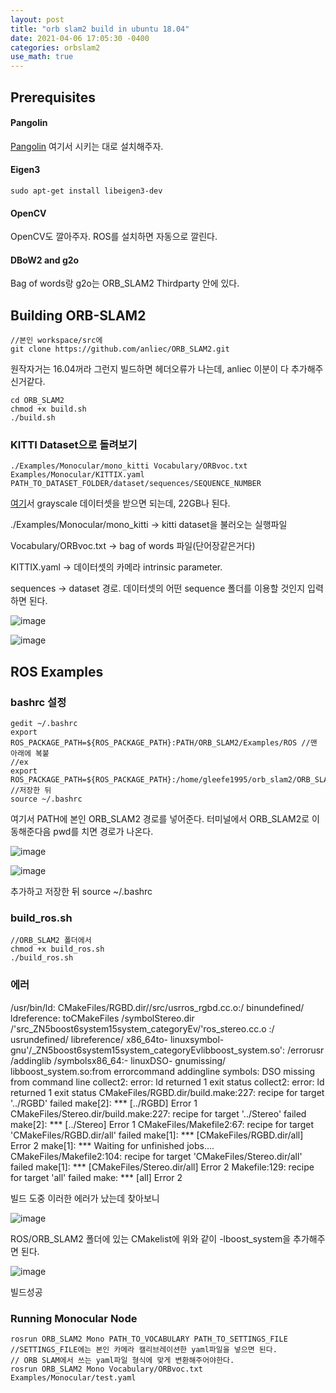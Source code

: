 ```yaml
---
layout: post
title: "orb slam2 build in ubuntu 18.04"
date: 2021-04-06 17:05:30 -0400
categories: orbslam2
use_math: true
---
```




## Prerequisites



#### Pangolin

[Pangolin](https://github.com/stevenlovegrove/Pangolin) 여기서 시키는 대로 설치해주자.

#### Eigen3

```
sudo apt-get install libeigen3-dev
```

#### OpenCV

OpenCV도 깔아주자. ROS를 설치하면 자동으로 깔린다.

#### DBoW2 and g2o

Bag of words랑 g2o는 ORB_SLAM2 Thirdparty 안에 있다.



## Building ORB-SLAM2 



```
//본인 workspace/src에
git clone https://github.com/anliec/ORB_SLAM2.git
```

원작자거는 16.04꺼라 그런지 빌드하면 헤더오류가 나는데, anliec 이분이 다 추가해주신거같다.

```
cd ORB_SLAM2
chmod +x build.sh
./build.sh
```

### KITTI Dataset으로 돌려보기

```
./Examples/Monocular/mono_kitti Vocabulary/ORBvoc.txt Examples/Monocular/KITTIX.yaml PATH_TO_DATASET_FOLDER/dataset/sequences/SEQUENCE_NUMBER
```

[여기](http://www.cvlibs.net/datasets/kitti/eval_odometry.php)서 grayscale 데이터셋을 받으면 되는데, 22GB나 된다. 

./Examples/Monocular/mono_kitti -> kitti dataset을 불러오는 실행파일

Vocabulary/ORBvoc.txt -> bag of words 파일(단어장같은거다)

KITTIX.yaml -> 데이터셋의 카메라 intrinsic parameter.

sequences -> dataset 경로. 데이터셋의 어떤 sequence 폴더를 이용할 것인지 입력하면 된다.

![image](https://user-images.githubusercontent.com/67038853/113674456-2bbea380-96f5-11eb-8e01-b5c0e03ed3d6.png)

 ![image](https://user-images.githubusercontent.com/67038853/113674371-15184c80-96f5-11eb-83af-60b75c2b653b.png)





## ROS Examples



### bashrc 설정

```
gedit ~/.bashrc
export ROS_PACKAGE_PATH=${ROS_PACKAGE_PATH}:PATH/ORB_SLAM2/Examples/ROS //맨 아래에 복붙
//ex
export ROS_PACKAGE_PATH=${ROS_PACKAGE_PATH}:/home/gleefe1995/orb_slam2/ORB_SLAM2/Examples/ROS
//저장한 뒤
source ~/.bashrc
```

여기서 PATH에 본인 ORB_SLAM2 경로를 넣어준다. 터미널에서 ORB_SLAM2로 이동해준다음 pwd를 치면 경로가 나온다. 

![image](https://user-images.githubusercontent.com/67038853/113671398-3f680b00-96f1-11eb-8183-7de6ffa5cf3f.png)

![image](https://user-images.githubusercontent.com/67038853/113671452-5149ae00-96f1-11eb-968c-7e85d2d65a11.png)

추가하고 저장한 뒤 source ~/.bashrc

### build_ros.sh

```
//ORB_SLAM2 폴더에서
chmod +x build_ros.sh
./build_ros.sh
```

### 에러

/usr/bin/ld: CMakeFiles/RGBD.dir//src/usrros_rgbd.cc.o:/ binundefined/ ldreference:  toCMakeFiles /symbolStereo.dir /'src_ZN5boost6system15system_categoryEv/'ros_stereo.cc.o
:/ usrundefined/ libreference/ x86_64to- linuxsymbol- gnu'/_ZN5boost6system15system_categoryEvlibboost_system.so':
 /errorusr /addinglib /symbolsx86_64:- linuxDSO- gnumissing/ libboost_system.so:from  errorcommand  addingline 
symbols: DSO missing from command line
collect2: error: ld returned 1 exit status
collect2: error: ld returned 1 exit status
CMakeFiles/RGBD.dir/build.make:227: recipe for target '../RGBD' failed
make[2]: *** [../RGBD] Error 1
CMakeFiles/Stereo.dir/build.make:227: recipe for target '../Stereo' failed
make[2]: *** [../Stereo] Error 1
CMakeFiles/Makefile2:67: recipe for target 'CMakeFiles/RGBD.dir/all' failed
make[1]: *** [CMakeFiles/RGBD.dir/all] Error 2
make[1]: *** Waiting for unfinished jobs....
CMakeFiles/Makefile2:104: recipe for target 'CMakeFiles/Stereo.dir/all' failed
make[1]: *** [CMakeFiles/Stereo.dir/all] Error 2
Makefile:129: recipe for target 'all' failed
make: *** [all] Error 2

빌드 도중 이러한 에러가 났는데 찾아보니

![image](https://user-images.githubusercontent.com/67038853/113671753-c0bf9d80-96f1-11eb-9918-c4c457e2f20d.png)

ROS/ORB_SLAM2 폴더에 있는 CMakelist에 위와 같이 -lboost_system을 추가해주면 된다.

![image](https://user-images.githubusercontent.com/67038853/113671882-eba9f180-96f1-11eb-933e-cae2659e1a24.png)

빌드성공



### Running Monocular Node

```
rosrun ORB_SLAM2 Mono PATH_TO_VOCABULARY PATH_TO_SETTINGS_FILE
//SETTINGS_FILE에는 본인 카메라 캘리브레이션한 yaml파일을 넣으면 된다.
// ORB SLAM에서 쓰는 yaml파일 형식에 맞게 변환해주어야한다.
rosrun ORB_SLAM2 Mono Vocabulary/ORBvoc.txt Examples/Monocular/test.yaml
```

